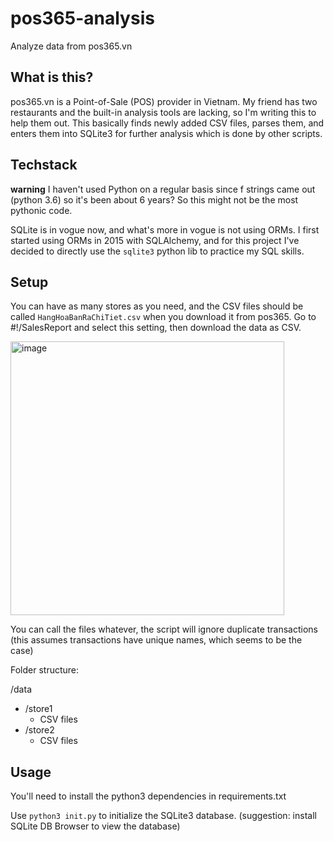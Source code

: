 # pos365-analysis

Analyze data from pos365.vn

## What is this?

pos365.vn is a Point-of-Sale (POS) provider in Vietnam. My friend has two restaurants and the built-in analysis tools
are lacking, so I'm writing this to help them out. This basically finds newly added CSV files, parses them, and enters
them into SQLite3 for further analysis which is done by other scripts.

## Techstack

**warning** I haven't used Python on a regular basis since f strings came out (python 3.6) so it's been about 6 years?
So this might not be the most pythonic code.

SQLite is in vogue now, and what's more in vogue is not using ORMs. I first started
using ORMs in 2015 with SQLAlchemy, and for this project I've decided to directly
use the `sqlite3` python lib to practice my SQL skills.

## Setup

You can have as many stores as you need, and the CSV files should be called `HangHoaBanRaChiTiet.csv` when you download it from pos365. Go to #!/SalesReport and select this setting, then download the data as CSV.

<img width="438" alt="image" src="https://github.com/JCharante/pos365-analysis/assets/13973198/41ba297d-417d-4b41-9426-619e1ee178e8">

You can call the files whatever, the script will ignore duplicate transactions (this assumes transactions have unique names, which seems to be the case)

Folder structure:

/data
  - /store1
    - CSV files
  - /store2
    - CSV files

## Usage

You'll need to install the python3 dependencies in requirements.txt

Use `python3 init.py` to initialize the SQLite3 database. (suggestion: install SQLite DB Browser to view the database)

